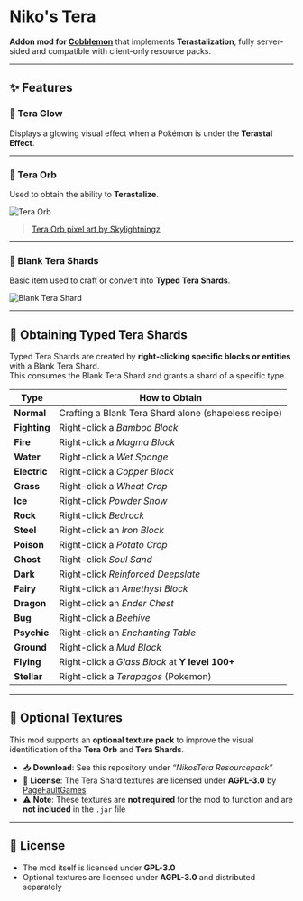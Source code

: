 # Niko's Tera

**Addon mod for [Cobblemon](https://cobblemon.org/)** that implements **Terastalization**, fully server-sided and compatible with client-only resource packs.

---

## ✨ Features

### 🔷 Tera Glow
Displays a glowing visual effect when a Pokémon is under the **Terastal Effect**.

---

### 🔮 Tera Orb

Used to obtain the ability to **Terastalize**.

![Tera Orb](https://i.imgur.com/uD5o8BJ.png)

> [Tera Orb pixel art by Skylightningz](https://www.newgrounds.com/art/view/skylightningz/tera-orb-pixel-art)

---

### 🧪 Blank Tera Shards

Basic item used to craft or convert into **Typed Tera Shards**.

![Blank Tera Shard](https://i.imgur.com/fznT0VQ.png)

---

## 🔄 Obtaining Typed Tera Shards

Typed Tera Shards are created by **right-clicking specific blocks or entities** with a Blank Tera Shard.  
This consumes the Blank Tera Shard and grants a shard of a specific type.

| Type     | How to Obtain                                                                 |
|----------|--------------------------------------------------------------------------------|
| **Normal**   | Crafting a Blank Tera Shard alone (shapeless recipe)                       |
| **Fighting** | Right-click a *Bamboo Block*                                               |
| **Fire**     | Right-click a *Magma Block*                                                |
| **Water**    | Right-click a *Wet Sponge*                                                 |
| **Electric** | Right-click a *Copper Block*                                               |
| **Grass**    | Right-click a *Wheat Crop*                                                 |
| **Ice**      | Right-click *Powder Snow*                                                  |
| **Rock**     | Right-click *Bedrock*                                                      |
| **Steel**    | Right-click an *Iron Block*                                                |
| **Poison**   | Right-click a *Potato Crop*                                                |
| **Ghost**    | Right-click *Soul Sand*                                                    |
| **Dark**     | Right-click *Reinforced Deepslate*                                         |
| **Fairy**    | Right-click an *Amethyst Block*                                            |
| **Dragon**   | Right-click an *Ender Chest*                                               |
| **Bug**      | Right-click a *Beehive*                                                    |
| **Psychic**  | Right-click an *Enchanting Table*                                          |
| **Ground**   | Right-click a *Mud Block*                                                  |
| **Flying**   | Right-click a *Glass Block* at **Y level 100+**                            |
| **Stellar**  | Right-click a *Terapagos* (Pokemon)                                        |

---

## 🎨 Optional Textures

This mod supports an **optional texture pack** to improve the visual identification of the **Tera Orb** and **Tera Shards**.

- 📥 **Download**: See this repository under _“NikosTera Resourcepack”_
- 📜 **License**: The Tera Shard textures are licensed under **AGPL-3.0** by [PageFaultGames](https://github.com/pagefaultgames)
- ⚠️ **Note**: These textures are **not required** for the mod to function and are **not included** in the `.jar` file

---

## 📄 License

- The mod itself is licensed under **GPL-3.0**
- Optional textures are licensed under **AGPL-3.0** and distributed separately
